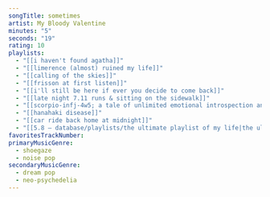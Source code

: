 ```yaml
---
songTitle: sometimes
artist: My Bloody Valentine
minutes: "5"
seconds: "19"
rating: 10
playlists:
  - "[[i haven't found agatha]]"
  - "[[limerence (almost) ruined my life]]"
  - "[[calling of the skies]]"
  - "[[frisson at first listen]]"
  - "[[i'll still be here if ever you decide to come back]]"
  - "[[late night 7.11 runs & sitting on the sidewalk]]"
  - "[[scorpio-infj-4w5; a tale of unlimited emotional introspection and arcane bullshit]]"
  - "[[hanahaki disease]]"
  - "[[car ride back home at midnight]]"
  - "[[5.8 — database/playlists/the ultimate playlist of my life|the ultimate playlist of my life]]"
favoritesTrackNumber:
primaryMusicGenre:
  - shoegaze
  - noise pop
secondaryMusicGenre:
  - dream pop
  - neo-psychedelia
---
```

